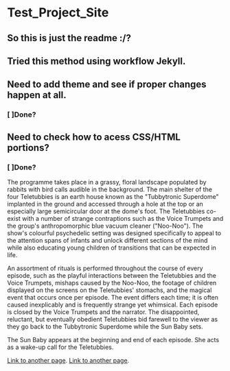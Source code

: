 # Test_Project_Site

## So this is just the readme :/?
## Tried this method using workflow Jekyll.

## Need to add theme and see if proper changes happen at all.
###   [ ]Done?

## Need to check how to acess CSS/HTML portions?
###   [ ]Done?

The programme takes place in a grassy, floral landscape populated by rabbits with bird calls audible in the background. The main shelter of the four Teletubbies is an earth house known as the "Tubbytronic Superdome" implanted in the ground and accessed through a hole at the top or an especially large semicircular door at the dome's foot. The Teletubbies co-exist with a number of strange contraptions such as the Voice Trumpets and the group's anthropomorphic blue vacuum cleaner ("Noo-Noo"). The show's colourful psychedelic setting was designed specifically to appeal to the attention spans of infants and unlock different sections of the mind while also educating young children of transitions that can be expected in life.

An assortment of rituals is performed throughout the course of every episode, such as the playful interactions between the Teletubbies and the Voice Trumpets, mishaps caused by the Noo-Noo, the footage of children displayed on the screens on the Teletubbies' stomachs, and the magical event that occurs once per episode. The event differs each time; it is often caused inexplicably and is frequently strange yet whimsical. Each episode is closed by the Voice Trumpets and the narrator. The disappointed, reluctant, but eventually obedient Teletubbies bid farewell to the viewer as they go back to the Tubbytronic Superdome while the Sun Baby sets. 

The Sun Baby appears at the beginning and end of each episode. She acts as a wake-up call for the Teletubbies.

[Link to another page](./index.md).
[Link to another page](./another-page.html).
